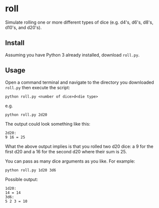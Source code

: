 # roll
Simulate rolling one or more different types of dice (e.g. d4's, d6's, d8's, d10's, and d20's).

## Install
Assuming you have Python 3 already installed, download `roll.py`.

## Usage
Open a command terminal and navigate to the directory you downloaded `roll.py` then execute the script:
```
python roll.py <number of dice>d<die type>
```
e.g.
```
python roll.py 2d20
```
The output could look something like this:
```
2d20:
9 16 = 25
```
What the above output implies is that you rolled two d20 dice: a 9 for the first d20 and a 16 for the second d20 where their sum is 25.

You can pass as many dice arguments as you like.
For example:
```
python roll.py 1d20 3d6
```
Possible output:
```
1d20:
14 = 14
3d6:
5 2 3 = 10
```
